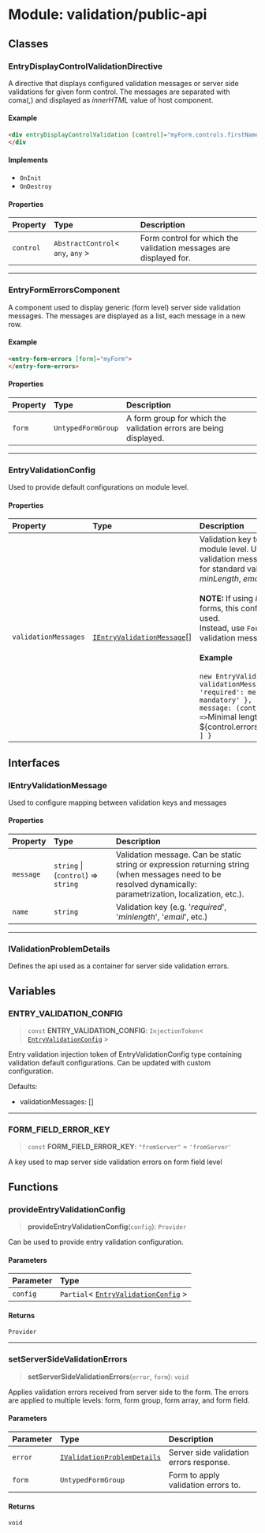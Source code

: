 # Module: validation/public-api

## Classes

### EntryDisplayControlValidationDirective

A directive that displays configured validation messages or server side validations for given form control.
The messages are separated with coma(,) and displayed as _innerHTML_ value of host component.

#### Example

```html
<div entryDisplayControlValidation [control]="myForm.controls.firstName">
</div
```

#### Implements

- `OnInit`
- `OnDestroy`

#### Properties

| Property | Type | Description |
| :------ | :------ | :------ |
| `control` | `AbstractControl`\< `any`, `any` \> | Form control for which the validation messages are displayed for. |

***

### EntryFormErrorsComponent

A component used to display generic (form level) server side validation messages.
The messages are displayed as a list, each message in a new row.

#### Example

```html
<entry-form-errors [form]="myForm">
</entry-form-errors>
```

#### Properties

| Property | Type | Description |
| :------ | :------ | :------ |
| `form` | `UntypedFormGroup` | A form group for which the validation errors are being displayed. |

***

### EntryValidationConfig

Used to provide default configurations on module level.

#### Properties

| Property | Type | Description |
| :------ | :------ | :------ |
| `validationMessages` | [`IEntryValidationMessage`](validation_public_api.md#ientryvalidationmessage)[] | Validation key to message configuration on module level. Used to configure client side validation messages<br />for standard validators (_required_, _minLength_, _email_, etc.).<br /><br />**NOTE:** If using _Formly_ package to render forms, this configuration should not be used.<br />Instead, use `FormlyModule` to configure validation messages.<br /><br />**Example**<br /><br />` new EntryValidationConfig() {   validationMessages: [     { name: 'required': message: 'This field is mandatory' },     { name: 'minlength', message: (control: AbstractControl) => `Minimal length is ${control.errors.minlength.requiredLength}`}   ] } ` |

## Interfaces

### IEntryValidationMessage

Used to configure mapping between validation keys and messages

#### Properties

| Property | Type | Description |
| :------ | :------ | :------ |
| `message` | `string` \| (`control`) => `string` | Validation message. Can be static string or expression returning string<br /> (when messages need to be resolved dynamically: parametrization, localization, etc.). |
| `name` | `string` | Validation key (e.g. '_required_', '_minlength_', '_email_', etc.) |

***

### IValidationProblemDetails

Defines the api used as a container for server side validation errors.

## Variables

### ENTRY\_VALIDATION\_CONFIG

> `const` **ENTRY\_VALIDATION\_CONFIG**: `InjectionToken`\< [`EntryValidationConfig`](validation_public_api.md#entryvalidationconfig) \>

Entry validation injection token of EntryValidationConfig type containing validation default configurations.
Can be updated with custom configuration.

Defaults:
- validationMessages: []

***

### FORM\_FIELD\_ERROR\_KEY

> `const` **FORM\_FIELD\_ERROR\_KEY**: `"fromServer"` = `'fromServer'`

A key used to map server side validation errors on form field level

## Functions

### provideEntryValidationConfig

> **provideEntryValidationConfig**(`config`): `Provider`

Can be used to provide entry validation configuration.

#### Parameters

| Parameter | Type |
| :------ | :------ |
| `config` | `Partial`\< [`EntryValidationConfig`](validation_public_api.md#entryvalidationconfig) \> |

#### Returns

`Provider`

***

### setServerSideValidationErrors

> **setServerSideValidationErrors**(`error`, `form`): `void`

Applies validation errors received from server side to the form.
The errors are applied to multiple levels: form, form group, form array, and form field.

#### Parameters

| Parameter | Type | Description |
| :------ | :------ | :------ |
| `error` | [`IValidationProblemDetails`](validation_public_api.md#ivalidationproblemdetails) | Server side validation errors response. |
| `form` | `UntypedFormGroup` | Form to apply validation errors to. |

#### Returns

`void`
